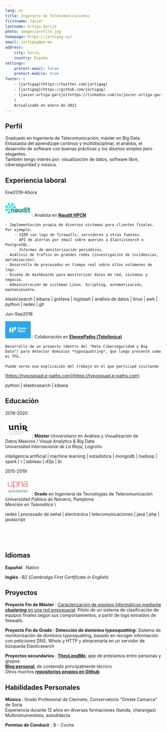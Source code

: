 ```yaml
---
lang: es
title: Ingeniero de Telecomunicaciones
firstname: Javier
lastname: Artiga Garijo
photo: images/profile.jpg
homepage: https://jartigag.xyz
email: jartigag@pm.me
address:
    city: Soria,
    country: España
settings:
    protect-email: false
    protect-mobile: true
footer: |
    - [jartigag](https://twitter.com/jartigag)
    - [jartigag](https://github.com/jartigag)
    - [javier-artiga-garijo](https://linkedin.com/in/javier-artiga-garijo) \
    \
    Actualizado en enero de 2021
---
```


Perfil
-------

Graduado en Ingeniería de Telecomunicación, máster en Big Data. Entusiasta del aprendizaje continuo y multidisciplinar, el análisis, el desarrollo de software
con buenas prácticas y los diseños simples pero elegantes.  
También tengo interés por: visualización de datos, software libre, ciberseguridad y música.

Experiencia laboral
-------------------

Ene2019-Ahora<br><a href="https://www.naudit.es"><img src="images/naudit.png" style="height: 55px; padding-top: 15px"/></a>
:   Analista en [**Naudit HPCN**](https://www.naudit.es)

    · Implementación propia de diversos sistemas para clientes finales. Por ejemplo:  
    ⠀   · SIEM con logs de firewalls, servidores y otras fuentes.  
    ⠀   · API de alertas por email sobre queries a Elasticsearch o PostgreSQL.  
    ⠀   · Informes de monitorización periódicos.  
    · Análisis de tráfico en grandes redes (investigación de incidencias, optimización).  
    · Desarrollo de procesados en tiempo real sobre altos volúmenes de logs.  
    · Diseño de dashboards para monitorizar datos de red, sistemas y negocio.  
    · Administración de sistemas Linux. Scripting, automatización, mantenimiento.

<p class="techs">elasticsearch | kibana | grafana | logstash | análisis de datos | linux | awk | python | redes | git</p>

Jun-Sep2018<br><a href="https://www.elevenpaths.com"><img src="images/11p.png" style="height: 55px; padding-top: 15px"/></a>
:   Colaboración en [**ElevenPaths (Telefónica)**](https://www.elevenpaths.com)

    Desarrollo de un proyecto (dentro del "Reto Ciberseguridad y Big Data") para detectar dominios *typosquatting*, que luego presenté como mi TFG.

    Puede verse una explicación del trabajo en el que participé visitando  
[https://typosquad.e-paths.com](https://typosquad.e-paths.com)

<p class="techs">python | elasticsearch | kibana</p>

Educación
---------

2019-2020<br><a href="https://www.unir.net/ingenieria/master-visual-analytics-big-data/"><img src="images/unir.png" style="height: 55px; padding-top: 15px"/></a>
:   **Máster** Universitario en Análisis y Visualización de \
    Datos Masivos / Visual Analytics & Big Data \
    *Universidad Internacional de La Rioja*, Logroño

<p class="techs">inteligencia artificial | machine learning | estadística | mongodb | hadoop | spark | r | tableau | d3js | bi</p>

2015-2019<br><a href="http://www.unavarra.es/sites/grados/informatica-y-telecomunicacion/ingenieria-telecomunicacion/presentacion.html"><img src="images/upna.png" style="height: 55px; padding-top: 15px"/></a>
:   **Grado** en Ingeniería de Tecnologías de Telecomunicación \
    *Universidad Pública de Navarra*, Pamplona \
    *Mención en Telemática* \

<p class="techs">redes | procesado de señal | electrónica | telecomunicaciones | java | php | javascript</p>

⠀  
⠀  
⠀  

Idiomas
-------

**Español**
:   Nativo

**Inglés**
:   B2 (*Cambridge First Certificate in English*)

Proyectos
---------

**Proyecto Fin de Máster**
:   [Caracterización de equipos informáticos mediante ***clustering*** en una red empresarial](https://github.com/jartigag/tfm-clustering):
    Piloto de un sistema de clasificación de equipos finales según sus comportamientos, a partir de logs extraídos de firewalls.

**Proyecto Fin de Grado**
:   **Detección de dominios *typosquatting*:** Sistema de monitorización de dominios typosquatting, basado en recoger información con peticiones DNS,
    Whois y HTTP y almacenarla en un servidor de búsqueda Elasticsearch

**Proyectos secundarios**
:   [**TheyLendMe**](https://github.com/TheyLendMe/app-theylendme), app de préstamos entre personas y grupos \
    [**Blog personal**](https://jartigag.xyz/blog), de contenido principalmente técnico \
    Otros muchos [**repositorios propios en Github**](https://github.com/jartigag)

Habilidades Personales
----------------------

**Música**
:   Grado Profesional de Clarinete, Conservatorio “Oreste Camarca” de Soria \
    Experiencia durante 12 años en diversas formaciones (banda, charangas) \
    Multinstrumentista, autodidacta

**Permiso de Conducir**
:   B - Coche
